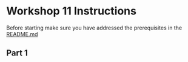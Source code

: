 # Workshop 11 Instructions

Before starting make sure you have addressed the prerequisites in the [README.md](README.md)

## Part 1